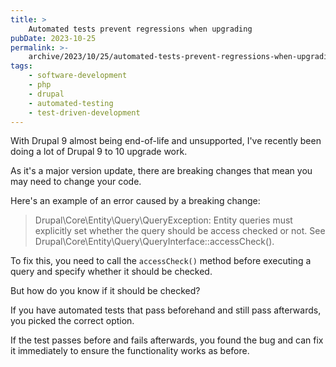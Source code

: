 ```yaml
---
title: >
    Automated tests prevent regressions when upgrading
pubDate: 2023-10-25
permalink: >-
    archive/2023/10/25/automated-tests-prevent-regressions-when-upgrading
tags:
    - software-development
    - php
    - drupal
    - automated-testing
    - test-driven-development
---
```


With Drupal 9 almost being end-of-life and unsupported, I've recently been doing a lot of Drupal 9 to 10 upgrade work.

As it's a major version update, there are breaking changes that mean you may need to change your code.

Here's an example of an error caused by a breaking change:

> Drupal\Core\Entity\Query\QueryException: Entity queries must explicitly set whether the query should be access checked or not. See Drupal\Core\Entity\Query\QueryInterface::accessCheck(). 

To fix this, you need to call the `accessCheck()` method before executing a query and specify whether it should be checked.

But how do you know if it should be checked?

If you have automated tests that pass beforehand and still pass afterwards, you picked the correct option.

If the test passes before and fails afterwards, you found the bug and can fix it immediately to ensure the functionality works as before.
